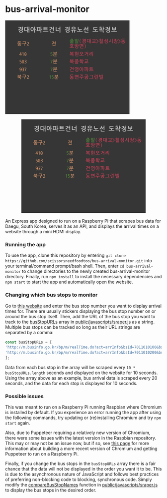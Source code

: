 # bus-arrival-monitor
![Screenshot](docs/images/bus-arrival-monitor.jpg)
<div align="center">
  <img width="400" height="300" src="https://github.com/scissorsneedfoodtoo/bus-arrival-monitor/blob/update-readme/docs/images/bus-arrival-monitor.jpg">
</div>

An Express app designed to run on a Raspberry Pi that scrapes bus data for Daegu, South Korea, serves it as an API, and displays the arrival times on a website through a mini HDMI display.

### Running the app

To use the app, clone this repository by entering `git clone https://github.com/scissorsneedfoodtoo/bus-arrival-monitor.git` into your terminal/command prompt/bash shell. Then, enter `cd bus-arrival-monitor` to change directories to the newly created bus-arrival-monitor directory. Finally, run `npm install` to install the necessary dependencies and `npm start` to start the app and automatically open the website.

### Changing which bus stops to monitor
Go to [this website](http://m.businfo.go.kr/bp/m/realTime.do?act=arrInfoMain) and enter the bus stop number you want to display arrival times for. There are usually stickers displaying the bus stop number on or around the bus stop itself. Then, add the URL of the bus stop you want to track to the [busStopURLs](https://github.com/scissorsneedfoodtoo/bus-arrival-monitor/blob/ac960e006ba3a957d4e25039e191b41b950217cd/public/javascripts/scraper.js#L3) array in [public/javascripts/sraper.js](https://github.com/scissorsneedfoodtoo/bus-arrival-monitor/blob/master/public/javascripts/scraper.js) as a string. Multiple bus stops can be tracked so long as their URL strings are separated by a comma:

```js
const busStopURLs = [
'http://m.businfo.go.kr/bp/m/realTime.do?act=arrInfo&bsId=7011010100&bsNm=%B0%E6%B4%EB%BE%C6%C6%C4%C6%AE%B0%C7%B3%CA', // kyungdaeAptCorner
'http://m.businfo.go.kr/bp/m/realTime.do?act=arrInfo&bsId=7011010200&bsNm=%B0%E6%B4%EB%BE%C6%C6%C4%C6%AE%BE%D5' //kyungdaeAptFront
];
```

Data from each bus stop in the array will be scraped every `10 * busStopURLs.length` seconds and displayed on the website for 10 seconds. Using the array above as an example, bus arrival data is scraped every 20 seconds, and the data for each stop is displayed for 10 seconds.

### Possible issues
This was meant to run on a Raspberry Pi running Raspbian where Chromium is installed by default. If you experience an error running the app after using the following commands, try updating or (re)installing Chromium and try `npm start` again.

Also, due to Puppeteer requiring a relatively new version of Chromium, there were some issues with the latest version in the Raspbian repository. This may or may not be an issue now, but if so, see [this page](https://github.com/GoogleChrome/puppeteer/issues/550) for more information about building a more recent version of Chromium and getting Puppeteer to run on a Raspberry Pi.

Finally, if you change the bus stops in the `busStopURLs` array there is a fair chance that the data will not be displayed in the order you want it to be. This is due to the asynchronous nature of JavaScript and follows best practices of preferring non-blocking code to blocking, synchronous code. Simply modify the [compareBusStopNames](https://github.com/scissorsneedfoodtoo/bus-arrival-monitor/blob/ac960e006ba3a957d4e25039e191b41b950217cd/public/javascripts/scraper.js#L54) function in [public/javascripts/sraper.js](https://github.com/scissorsneedfoodtoo/bus-arrival-monitor/blob/master/public/javascripts/scraper.js) to display the bus stops in the desired order.
